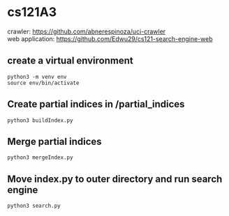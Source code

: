 # cs121A3

crawler: https://github.com/abnerespinoza/uci-crawler <br>
web application: https://github.com/Edwu29/cs121-search-engine-web

## create a virtual environment
```
python3 -m venv env
source env/bin/activate
```

## Create partial indices in /partial_indices
```
python3 buildIndex.py
```
## Merge partial indices
```
python3 mergeIndex.py
```
## Move index.py to outer directory and run search engine
```
python3 search.py
```
